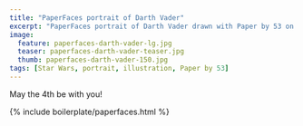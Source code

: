 ```yaml
---
title: "PaperFaces portrait of Darth Vader"
excerpt: "PaperFaces portrait of Darth Vader drawn with Paper by 53 on an iPad."
image: 
  feature: paperfaces-darth-vader-lg.jpg
  teaser: paperfaces-darth-vader-teaser.jpg
  thumb: paperfaces-darth-vader-150.jpg
tags: [Star Wars, portrait, illustration, Paper by 53]
---
```


May the 4th be with you!

{% include boilerplate/paperfaces.html %}
